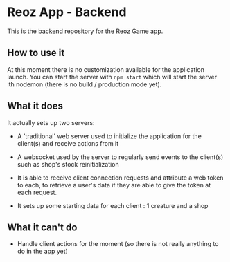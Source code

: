 # Reoz App - Backend

This is the backend repository for the Reoz Game app.


## How to use it
At this moment there is no customization available for the application launch. You can start the server with `npm start` which will start the server ith nodemon (there is no build / production mode yet).

## What it does
It actually sets up two servers:
- A 'traditional' web server used to initialize the application for the client(s) and receive actions from it
- A websocket used by the server to regularly send events to the client(s) such as shop's stock reinitialization

- It is able to receive client connection requests and attribute a web token to each, to retrieve a user's data if they are able to give the token at each request.
- It sets up some starting data for each client : 1 creature and a shop

## What it can't do
- Handle client actions for the moment (so there is not really anything to do in the app yet)